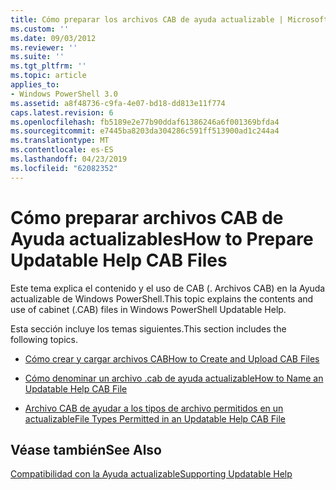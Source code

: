 ```yaml
---
title: Cómo preparar los archivos CAB de ayuda actualizable | Microsoft Docs
ms.custom: ''
ms.date: 09/03/2012
ms.reviewer: ''
ms.suite: ''
ms.tgt_pltfrm: ''
ms.topic: article
applies_to:
- Windows PowerShell 3.0
ms.assetid: a8f48736-c9fa-4e07-bd18-dd813e11f774
caps.latest.revision: 6
ms.openlocfilehash: fb5189e2e77b90ddaf61386246a6f001369bfda4
ms.sourcegitcommit: e7445ba8203da304286c591ff513900ad1c244a4
ms.translationtype: MT
ms.contentlocale: es-ES
ms.lasthandoff: 04/23/2019
ms.locfileid: "62082352"
---
```

# <a name="how-to-prepare-updatable-help-cab-files"></a><span data-ttu-id="2b14a-102">Cómo preparar archivos CAB de Ayuda actualizables</span><span class="sxs-lookup"><span data-stu-id="2b14a-102">How to Prepare Updatable Help CAB Files</span></span>

<span data-ttu-id="2b14a-103">Este tema explica el contenido y el uso de CAB (. Archivos CAB) en la Ayuda actualizable de Windows PowerShell.</span><span class="sxs-lookup"><span data-stu-id="2b14a-103">This topic explains the contents and use of cabinet (.CAB) files in Windows PowerShell Updatable Help.</span></span>

<span data-ttu-id="2b14a-104">Esta sección incluye los temas siguientes.</span><span class="sxs-lookup"><span data-stu-id="2b14a-104">This section includes the following topics.</span></span>

- [<span data-ttu-id="2b14a-105">Cómo crear y cargar archivos CAB</span><span class="sxs-lookup"><span data-stu-id="2b14a-105">How to Create and Upload CAB Files</span></span>](./how-to-create-and-upload-cab-files.md)

- [<span data-ttu-id="2b14a-106">Cómo denominar un archivo .cab de ayuda actualizable</span><span class="sxs-lookup"><span data-stu-id="2b14a-106">How to Name an Updatable Help CAB File</span></span>](./how-to-name-an-updatable-help-cab-file.md)

- [<span data-ttu-id="2b14a-107">Archivo CAB de ayudar a los tipos de archivo permitidos en un actualizable</span><span class="sxs-lookup"><span data-stu-id="2b14a-107">File Types Permitted in an Updatable Help CAB File</span></span>](./file-types-permitted-in-an-updatable-help-cab-file.md)

## <a name="see-also"></a><span data-ttu-id="2b14a-108">Véase también</span><span class="sxs-lookup"><span data-stu-id="2b14a-108">See Also</span></span>

[<span data-ttu-id="2b14a-109">Compatibilidad con la Ayuda actualizable</span><span class="sxs-lookup"><span data-stu-id="2b14a-109">Supporting Updatable Help</span></span>](./supporting-updatable-help.md)
